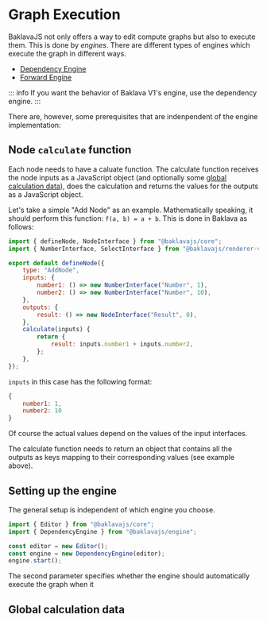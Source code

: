 # Graph Execution

BaklavaJS not only offers a way to edit compute graphs but also to execute them.
This is done by _engines_. There are different types of engines which execute the graph in different ways.

-   [Dependency Engine](./dependency)
-   [Forward Engine](./forward)

::: info
If you want the behavior of Baklava V1's engine, use the dependency engine.
:::

There are, however, some prerequisites that are indenpendent of the engine implementation:

## Node `calculate` function

Each node needs to have a caluate function.
The calculate function receives the node inputs as a JavaScript object (and optionally some [global calculation data](#global-calculation-data)), does the calculation and returns the values for the outputs as a JavaScript object.

Let's take a simple "Add Node" as an example.
Mathematically speaking, it should perform this function: `f(a, b) = a + b`.
This is done in Baklava as follows:

```js
import { defineNode, NodeInterface } from "@baklavajs/core";
import { NumberInterface, SelectInterface } from "@baklavajs/renderer-vue";

export default defineNode({
    type: "AddNode",
    inputs: {
        number1: () => new NumberInterface("Number", 1),
        number2: () => new NumberInterface("Number", 10),
    },
    outputs: {
        result: () => new NodeInterface("Result", 0),
    },
    calculate(inputs) {
        return {
            result: inputs.number1 + inputs.number2,
        };
    },
});
```

`inputs` in this case has the following format:

```js
{
    number1: 1,
    number2: 10
}
```

Of course the actual values depend on the values of the input interfaces.

The calculate function needs to return an object that contains all the outputs as keys mapping to their corresponding values (see example above).

## Setting up the engine

The general setup is independent of which engine you choose.

```js
import { Editor } from "@baklavajs/core";
import { DependencyEngine } from "@baklavajs/engine";

const editor = new Editor();
const engine = new DependencyEngine(editor);
engine.start();
```

The second parameter specifies whether the engine should automatically execute the graph when it

## Global calculation data

